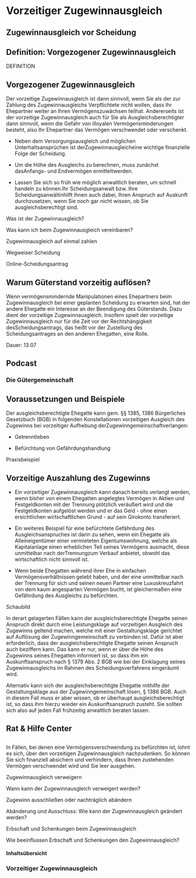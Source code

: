 # Vorzeitiger Zugewinnausgleich

## Zugewinnausgleich vor Scheidung

## Definition: Vorgezogener Zugewinnausgleich

DEFINITION

## Vorgezogener Zugewinnausgleich

Der vorzeitige Zugewinnausgleich ist dann sinnvoll, wenn Sie als der zur Zahlung des Zugewinnausgleichs Verpflichtete nicht wollen, dass Ihr Ehepartner weiter an Ihren Vermögenszuwächsen teilhat. Andererseits ist der vorzeitige Zugewinnausgleich auch für Sie als Ausgleichsberechtigter dann sinnvoll, wenn die Gefahr von illoyalen Vermögensminderungen besteht, also Ihr Ehepartner das Vermögen verschwendet oder verschenkt.

- Neben dem Versorgungsausgleich und möglichen Unterhaltsansprüchen ist derZugewinnausgleicheine wichtige finanzielle Folge der Scheidung.

- Um die Höhe des Ausgleichs zu berechnen, muss zunächst dasAnfangs- und Endvermögen ermitteltwerden.

- Lassen Sie sich so früh wie möglich anwaltlich beraten, um schnell handeln zu können.Ihr Scheidungsanwalt bzw. Ihre Scheidungsanwältinhilft Ihnen auch dabei, Ihren Anspruch auf Auskunft durchzusetzen, wenn Sie noch gar nicht wissen, ob Sie ausgleichsberechtigt sind.

Was ist der Zugewinnausgleich?

Was kann ich beim Zugewinnausgleich vereinbaren?

Zugewinnausgleich auf einmal zahlen

Wegweiser Scheidung

Online-Scheidungsantrag

## Warum Güterstand vorzeitig auflösen?

Wenn vermögensmindernde Manipulationen eines Ehepartners beim Zugewinnausgleich bei einer geplanten Scheidung zu erwarten sind, hat der andere Ehegatte ein Interesse an der Beendigung des Güterstands. Dazu dient der vorzeitige Zugewinnausgleich. Insofern spielt der vorzeitige Zugewinnausgleich nur für die Zeit vor der Rechtshängigkeit desScheidungsantrags, das heißt vor der Zustellung des Scheidungsantrages an den anderen Ehegatten, eine Rolle.

Dauer: 13:07

## Podcast

### Die Gütergemeinschaft

## Voraussetzungen und Beispiele

Der ausgleichsberechtigte Ehegatte kann gem. §§ 1385, 1386 Bürgerliches Gesetzbuch (BGB) in folgenden Konstellationen vorzeitigen Ausgleich des Zugewinns bei vorzeitiger Aufhebung derZugewinngemeinschaftverlangen:

- Getrenntleben

- Befürchtung von Gefährdungshandlung

Praxisbeispiel

## Vorzeitige Auszahlung des Zugewinns

- Ein vorzeitiger Zugewinnausgleich kann danach bereits verlangt werden, wenn bisher von einem Ehegatten angelegtes Vermögen in Aktien und Festgeldkonten mit der Trennung plötzlich veräußert wird und die Festgeldkonten aufgelöst werden und er das Geld - ohne einen ersichtlichen wirtschaftlichen Grund - auf sein Girokonto transferiert.

- Ein weiteres Beispiel für eine befürchtete Gefährdung des Ausgleichsanspruches ist darin zu sehen, wenn ein Ehegatte als Alleineigentümer einer vermieteten Eigentumswohnung, welche als Kapitalanlage einen erheblichen Teil seines Vermögens ausmacht, diese unmittelbar nach derTrennungzum Verkauf anbietet, obwohl das wirtschaftlich nicht sinnvoll ist.

- Wenn beide Ehegatten während ihrer Ehe in einfachen Vermögensverhältnissen gelebt haben, und der eine unmittelbar nach der Trennung für sich und seinen neuen Partner eine Luxuskreuzfahrt von dem kaum angesparten Vermögen bucht, ist gleichermaßen eine Gefährdung des Ausgleichs zu befürchten.

Schaubild

In derart gelagerten Fällen kann der ausgleichsberechtigte Ehegatte seinen Anspruch direkt durch eine Leistungsklage auf vorzeitigen Ausgleich des Zugewinns geltend machen, welche mit einer Gestaltungsklage gerichtet auf Auflösung der Zugewinngemeinschaft zu verbinden ist. Dafür ist aber erforderlich, dass der ausgleichsberechtigte Ehegatte seinen Anspruch auch beziffern kann. Das kann er nur, wenn er über die Höhe des Zugewinns seines Ehegatten informiert ist, so dass ihm ein Auskunftsanspruch nach § 1379 Abs. 2 BGB wie bei der Einklagung seines Zugewinnausgleichs im Rahmen des Scheidungsverfahrens eingeräumt wird.

Alternativ kann sich der ausgleichsberechtigte Ehegatte mithilfe der Gestaltungsklage aus der Zugewinngemeinschaft lösen, § 1386 BGB. Auch in diesem Fall muss er aber wissen, ob er überhaupt ausgleichsberechtigt ist, so dass ihm hierzu wieder ein Auskunftsanspruch zusteht. Sie sollten sich also auf jeden Fall frühzeitig anwaltlich beraten lassen.

## Rat & Hilfe Center

## 

In Fällen, bei denen eine Vermögensverschwendung zu befürchten ist, lohnt es sich, über den vorzeitigen Zugewinnausgleich nachzudenken. So können Sie sich finanziell absichern und verhindern, dass Ihnen zustehenden Vermögen verschwendet wird und Sie leer ausgehen.

Zugewinnausgleich verweigern

Wann kann der Zugewinnausgleich verweigert werden?

Zugewinn ausschließen oder nachträglich abändern

Abänderung und Ausschluss: Wie kann der Zugewinnausgleich geändert werden?

Erbschaft und Schenkungen beim Zugewinnausgleich

Wie beeinflussen Erbschaft und Schenkungen den Zugewinnausgleich?

#### Inhaltsübersicht

### Vorzeitiger Zugewinnausgleich